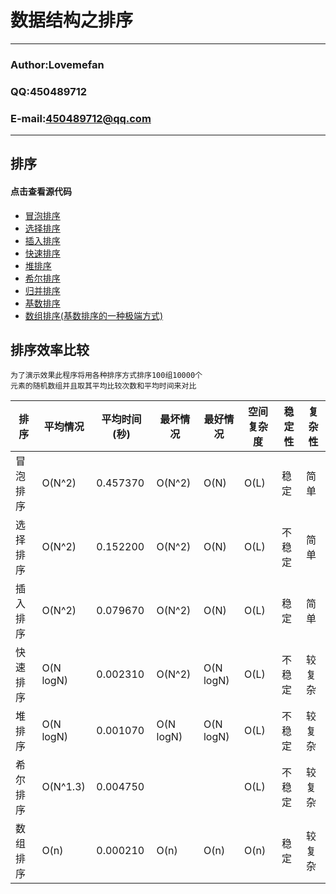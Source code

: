 # 数据结构之**排序**
****
### Author:Lovemefan
### QQ:450489712
### E-mail:450489712@qq.com
****
## 排序
#### 点击查看源代码
* [冒泡排序](https://github.com/lovemefan/C_Data_Structure/blob/master/排序/冒泡排序_BubbleSort.c )
* [选择排序](https://github.com/lovemefan/C_Data_Structure/blob/master/排序/选择排序_SelectSort.c  )
* [插入排序](https://github.com/lovemefan/C_Data_Structure/blob/master/排序/插入排序_InsertSort.c )
* [快速排序](https://github.com/lovemefan/C_Data_Structure/blob/master/排序/快速排序_QiuckSort.c  )
* [堆排序](https://github.com/lovemefan/C_Data_Structure/blob/master/排序/堆排序_HeapSort.c  )
* [希尔排序](https://github.com/lovemefan/C_Data_Structure/blob/master/排序/希尔排序_ShellSort.c )
* [归并排序](https://github.com/lovemefan/C_Data_Structure/blob/master/排序/冒泡排序_BubbleSort.c )
* [基数排序](https://github.com/lovemefan/C_Data_Structure/blob/master/排序/冒泡排序_BubbleSort.c )
* [数组排序(基数排序的一种极端方式)](https://github.com/lovemefan/C_Data_Structure/blob/master/排序/数组排序_ArraySort.c  )
## 排序效率比较
```
为了演示效果此程序将用各种排序方式排序100组10000个
元素的随机数组并且取其平均比较次数和平均时间来对比
```
|排序|平均情况 |平均时间(秒)|最坏情况|最好情况|空间复杂度|稳定性|复杂性|
|---|------|----|---|---|---|---|---|
|冒泡排序|O(N^2)|0.457370|O(N^2)|O(N)|O(L)|稳定|简单|
|选择排序|O(N^2)|0.152200|O(N^2)|O(N)|O(L)|不稳定|简单|
|插入排序|O(N^2)|0.079670|O(N^2)|O(N)|O(L)|稳定|简单|
|快速排序|O(N logN)|0.002310|O(N^2)|O(N logN)|O(L)|不稳定|较复杂|
|堆排序|O(N logN)|0.001070|O(N logN)|O(N logN)|O(L)|不稳定|较复杂|
|希尔排序|O(N^1.3)|0.004750|||O(L)|不稳定|较复杂|
|数组排序|O(n)|0.000210|O(n)|O(n)|O(n)|稳定|较复杂|


